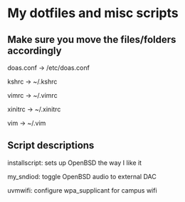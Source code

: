 # My dotfiles and misc scripts

## Make sure you move the files/folders accordingly

doas.conf -> /etc/doas.conf

kshrc -> ~/.kshrc

vimrc -> ~/.vimrc

xinitrc -> ~/.xinitrc

vim -> ~/.vim


## Script descriptions

installscript: sets up OpenBSD the way I like it

my_sndiod: toggle OpenBSD audio to external DAC

uvmwifi: configure wpa_supplicant for campus wifi

